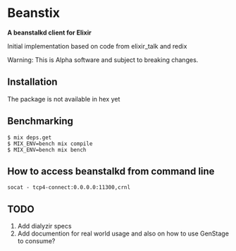 # Beanstix

**A beanstalkd client for Elixir**

Initial implementation based on code from elixir_talk and redix

Warning: This is Alpha software and subject to breaking changes.

## Installation

The package is not available in hex yet

<!--
If [available in Hex](https://hex.pm/docs/publish), the package can be installed as:

  1. Add `beanstix` to your list of dependencies in `mix.exs`:

    ```elixir
    def deps do
      [{:beanstix, "~> 0.1.0"}]
    end
    ```

  2. Ensure `beanstix` is started before your application:

    ```elixir
    def application do
      [applications: [:beanstix]]
    end
    ```
-->
## Benchmarking

```sh-session
$ mix deps.get
$ MIX_ENV=bench mix compile
$ MIX_ENV=bench mix bench
```

## How to access beanstalkd from command line

  ```
  socat - tcp4-connect:0.0.0.0:11300,crnl
  ```

 ## TODO

 1. Add dialyzir specs
 1. Add documention for real world usage and also on how to use GenStage to consume?
